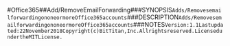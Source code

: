 #Office365##Add/RemoveEmailForwarding###SYNOPSIS```Adds/RemovesemailforwardingononeormoreOffice365accounts```###DESCRIPTION```Adds/RemovesemailforwardingononeormoreOffice365accounts```###NOTES```Version:1.1Lastupdated:22November2018Copyright(c)BitTitan,Inc.Allrightsreserved.LicensedundertheMITLicense.```
